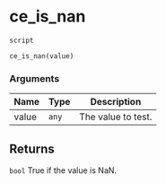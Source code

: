 # ce_is_nan
`script`
```gml
ce_is_nan(value)
```

### Arguments
| Name | Type | Description |
| ---- | ---- | ----------- |
| value | `any` | The value to test. |

## Returns
`bool` True if the value is NaN.